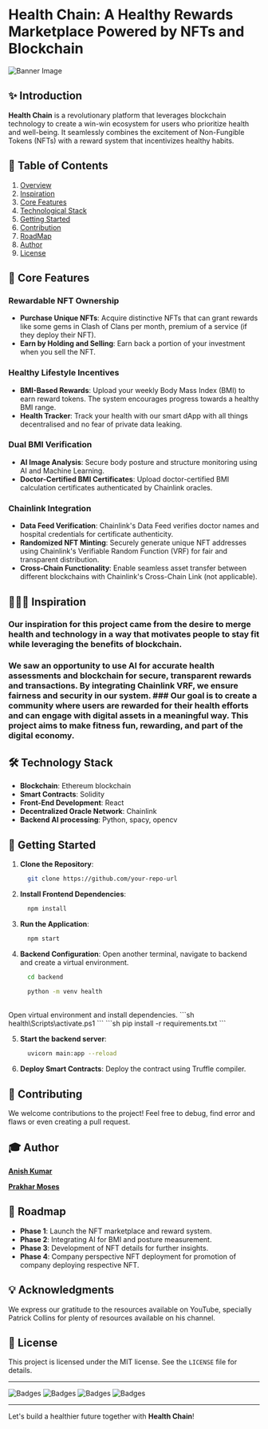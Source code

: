 # Health Chain: A Healthy Rewards Marketplace Powered by NFTs and Blockchain

![Banner Image](path/to/banner/image.jpg)

## ✨ Introduction

**Health Chain** is a revolutionary platform that leverages blockchain technology to create a win-win ecosystem for users who prioritize health and well-being. It seamlessly combines the excitement of Non-Fungible Tokens (NFTs) with a reward system that incentivizes healthy habits.

##  📝 Table of Contents

1. [Overview](#overview)
2. [Inspiration](#inspiration)
3. [Core Features](#core-features)
4. [Technological Stack](#technological-stack)
5. [Getting Started](#getting-started)
6. [Contribution](#contribution)
7. [RoadMap](#roadmap)
8. [Author](#author)
9. [License](#license)

## 🚀 Core Features

### Rewardable NFT Ownership
- **Purchase Unique NFTs**: Acquire distinctive NFTs that can grant rewards like some gems in Clash of Clans per month, premium of a service (if they deploy their NFT).
- **Earn by Holding and Selling**: Earn back a portion of your investment when you sell the NFT.

### Healthy Lifestyle Incentives
- **BMI-Based Rewards**: Upload your weekly Body Mass Index (BMI) to earn reward tokens. The system encourages progress towards a healthy BMI range.
- **Health Tracker**: Track your health with our smart dApp with all things decentralised and no fear of private data leaking.

### Dual BMI Verification
- **AI Image Analysis**: Secure body posture and structure monitoring using AI and Machine Learning.
- **Doctor-Certified BMI Certificates**: Upload doctor-certified BMI calculation certificates authenticated by Chainlink oracles.

### Chainlink Integration
- **Data Feed Verification**: Chainlink's Data Feed verifies doctor names and hospital credentials for certificate authenticity.
- **Randomized NFT Minting**: Securely generate unique NFT addresses using Chainlink's Verifiable Random Function (VRF) for fair and transparent distribution.
- **Cross-Chain Functionality**: Enable seamless asset transfer between different blockchains with Chainlink's Cross-Chain Link (not applicable).

## 🕵🏼‍♂️ Inspiration

### Our inspiration for this project came from the desire to merge health and technology in a way that motivates people to stay fit while leveraging the benefits of blockchain.
### We saw an opportunity to use AI for accurate health assessments and blockchain for secure, transparent rewards and transactions. By integrating Chainlink VRF, we ensure fairness and security in our system. ### Our goal is to create a community where users are rewarded for their health efforts and can engage with digital assets in a meaningful way. This project aims to make fitness fun, rewarding, and part of the digital economy.

## 🛠️ Technology Stack
- **Blockchain**: Ethereum blockchain
- **Smart Contracts**: Solidity
- **Front-End Development**: React
- **Decentralized Oracle Network**: Chainlink
- **Backend AI processing**: Python, spacy, opencv

## 🏁 Getting Started

1. **Clone the Repository**:
     ```sh
       git clone https://github.com/your-repo-url
     ```
     
2. **Install Frontend Dependencies**:
     ```sh
       npm install
     ```
     
3. **Run the Application**:
     ```sh
       npm start
     ```

4. **Backend Configuration**:
   Open another terminal, navigate to backend and create a virtual environment.
   ```sh
     cd backend
   ```
   ```sh
     python -m venv health
   ```
  <br/>
  Open virtual environment and install dependencies.
  ```sh
    health\Scripts\activate.ps1
  ```
  ```sh
    pip install -r requirements.txt
  ```

5. **Start the backend server**:
   ```sh
     uvicorn main:app --reload
   ```
  
6. **Deploy Smart Contracts**: Deploy the contract using Truffle compiler.

## 🤝 Contributing
We welcome contributions to the project! Feel free to debug, find error and flaws or even creating a pull request.

## <div id='author'>🎓 Author</div>

<p> <a href="https://github.com/Anish2915"><b>Anish Kumar </b><a/></p>
<p> <a href="https://github.com/prakharmoses"><b>Prakhar Moses </b><a/></p>

## 📅 Roadmap
- **Phase 1**: Launch the NFT marketplace and reward system.
- **Phase 2**: Integrating AI for BMI and posture measurement.
- **Phase 3**: Development of NFT details for further insights.
- **Phase 4**: Company perspective NFT deployment for promotion of company deploying respective NFT.

## 💡 Acknowledgments
We express our gratitude to the resources available on YouTube, specially Patrick Collins for plenty of resources available on his channel.

## 📜 License
This project is licensed under the MIT license. See the `LICENSE` file for details.

---

![Badges](https://img.shields.io/badge/Blockchain-Ethereum-blue) ![Badges](https://img.shields.io/badge/Smart%20Contracts-Solidity-brightgreen) ![Badges](https://img.shields.io/badge/Front--End-React-blue) ![Badges](https://img.shields.io/badge/Oracle-Chainlink-blue)

---

Let's build a healthier future together with **Health Chain**!
